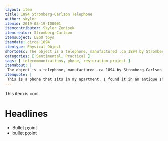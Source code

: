 ```yaml
---
layout: item
title: 1894 Stromberg-Carlson Telephone
author: skyler
itemid: 2019-03-19-ID0001
itemcontributor: Skyler Zenisek
itemcreator: Stromberg-Carlson
itemsubject: LEGO toys
itemdate: circa 1894
itemtype: Physical Object
shortdesc: The object is a telephone, manufactured .ca 1894 by Stromberg-Carlson.
categories: [ Sentimental, Practical ]
tags: [ telecommunications, phone, restoration project ]
itemabout: |
 The object is a telephone, manufactured .ca 1894 by Stromberg-Carlson. Both Stromberg and Carlson were employees of the Bell Company before quitting when the initial patents on the telephone expired because they believed that they could make a better telephone. This specific model used the first electromagnetic receiver in history, and used a more robust magneto which produced a higher voltage- making it ideal for use in rural areas along longer phone lines, earning it the nickname, "The Farmer's Friend."
itemquote: |
 This is a phone that sits in my apartment. I found it in an antique shop and did light restoration work on it, making it theoretically functional. It's a cool piece that has come to be part of my portfolio of restoring antique appliances to working order.
---
```

 
 This item is cool.
 
 # Headlines
 
 - Bullet p;oint
 - bullet p;oint
